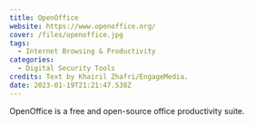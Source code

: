 ```yaml
---
title: OpenOffice
website: https://www.openoffice.org/
cover: /files/openoffice.jpg
tags:
  - Internet Browsing & Productivity
categories:
  - Digital Security Tools
credits: Text by Khairil Zhafri/EngageMedia.
date: 2023-01-19T21:21:47.538Z
---
```

OpenOffice is a free and open-source office productivity suite.